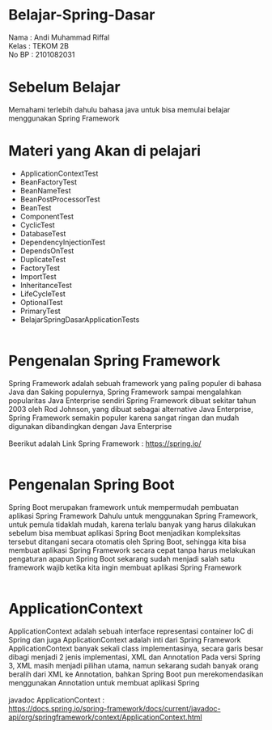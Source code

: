 # Belajar-Spring-Dasar

Nama : Andi Muhammad Riffal<br>
Kelas : TEKOM 2B<br>
No BP : 2101082031<br>

# Sebelum Belajar

Memahami terlebih dahulu bahasa java untuk bisa memulai belajar menggunakan Spring Framework<br>

# Materi yang Akan di pelajari

- ApplicationContextTest<br>
- BeanFactoryTest<br>
- BeanNameTest<br>
- BeanPostProcessorTest<br>
- BeanTest<br>
- ComponentTest<br>
- CyclicTest<br>
- DatabaseTest<br>
- DependencyInjectionTest<br>
- DependsOnTest<br>
- DuplicateTest<br>
- FactoryTest<br>
- ImportTest<br>
- InheritanceTest<br>
- LifeCycleTest<br>
- OptionalTest<br>
- PrimaryTest<br>
- BelajarSpringDasarApplicationTests<br><br>

# Pengenalan Spring Framework
Spring Framework adalah sebuah framework yang paling populer di bahasa Java dan Saking populernya, Spring Framework sampai mengalahkan popularitas Java Enterprise sendiri Spring Framework dibuat sekitar tahun 2003 oleh Rod Johnson, yang dibuat sebagai alternative Java Enterprise, Spring Framework semakin populer karena sangat ringan dan mudah digunakan dibandingkan dengan Java Enterprise<br><br>
Beerikut adalah Link Spring Framework : https://spring.io/<br><br>

# Pengenalan Spring Boot
Spring Boot merupakan framework untuk mempermudah pembuatan aplikasi Spring Framework
Dahulu untuk menggunakan Spring Framework, untuk pemula tidaklah mudah, karena terlalu banyak yang harus dilakukan sebelum bisa membuat aplikasi
Spring Boot menjadikan kompleksitas tersebut ditangani secara otomatis oleh Spring Boot, sehingga kita bisa membuat aplikasi Spring Framework secara cepat tanpa harus melakukan pengaturan apapun
Spring Boot sekarang sudah menjadi salah satu framework wajib ketika kita ingin membuat aplikasi Spring Framework<br><br>

# ApplicationContext

ApplicationContext adalah sebuah interface representasi container IoC di Spring dan juga ApplicationContext adalah inti dari Spring Framework
ApplicationContext banyak sekali class implementasinya, secara garis besar dibagi menjadi 2 jenis implementasi, XML dan Annotation
Pada versi Spring 3, XML masih menjadi pilihan utama, namun sekarang sudah banyak orang beralih dari XML ke Annotation, bahkan Spring Boot pun merekomendasikan menggunakan Annotation untuk membuat aplikasi Spring<br><br>
javadoc ApplicationContext : <br>https://docs.spring.io/spring-framework/docs/current/javadoc-api/org/springframework/context/ApplicationContext.html 








